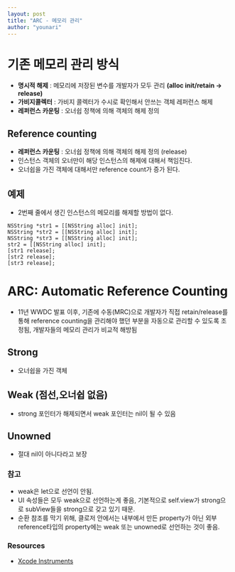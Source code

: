```yaml
---
layout: post
title: "ARC - 메모리 관리"
author: "younari"
---
```


# 기존 메모리 관리 방식
- **명시적 해제** : 메모리에 저장된 변수를 개발자가 모두 관리 **(alloc init/retain -> release)**- **가비지콜렉터** : 가비지 콜렉터가 수시로 확인해서 안쓰는 객체 레퍼런스 해제 
- **레퍼런스 카운팅** : 오너쉽 정책에 의해 객체의 해제 정의


## Reference counting
- **레퍼런스 카운팅** : 오너쉽 정책에 의해 객체의 해제 정의 (release)
- 인스턴스 객체의 오너만이 해당 인스턴스의 해제에 대해서 책임진다.
- 오너쉽을 가진 객체에 대해서만 reference count가 증가 된다.

## 예제
- 2번째 줄에서 생긴 인스턴스의 메모리를 해제할 방법이 없다.

```
NSString *str1 = [[NSString alloc] init];NSString *str2 = [[NSString alloc] init];NSString *str3 = [[NSString alloc] init];str2 = [[NSString alloc] init];[str1 release];[str2 release];[str3 release];
```

# ARC: Automatic Reference Counting
- 11년 WWDC 발표 이후, 기존에 수동(MRC)으로 개발자가 직접 retain/release를 통해 reference counting을 관리해야 했던 부분을 자동으로 관리할 수 있도록 조정됨, 개발자들의 메모리 관리가 비교적 해방됨

## Strong 
- 오너쉽을 가진 객체


## Weak (점선,오너쉽 없음)
- strong 포인터가 해제되면서 weak 포인터는 nil이 될 수 있음


## Unowned
- 절대 nil이 아니다라고 보장

### 참고
- weak은 let으로 선언이 안됨.
- UI 속성들은 모두 weak으로 선언하는게 좋음, 기본적으로 self.view가 strong으로 subView들을 strong으로 갖고 있기 때문.
- 순환 참조를 막기 위해, 클로저 안에서는 내부에서 만든 property가 아닌 외부 reference타입의 property에는 weak 또는 unowned로 선언하는 것이 좋음.

### Resources
- [Xcode Instruments](https://developer.apple.com/library/content/documentation/DeveloperTools/Conceptual/InstrumentsUserGuide/index.html)



